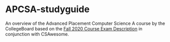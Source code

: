 # APCSA-studyguide

An overview of the Advanced Placement Computer Science A course by the CollegeBoard based on the [Fall 2020 Course Exam Description](https://apcentral.collegeboard.org/pdf/ap-computer-science-a-course-and-exam-description.pdf?course=ap-computer-science-a) in conjunction with CSAwesome.
